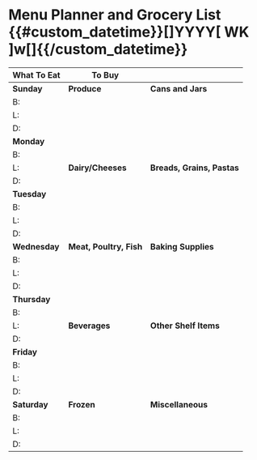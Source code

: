 # Menu Planner and Grocery List {{#custom_datetime}}[]YYYY[ WK ]w[]{{/custom_datetime}}

| **What To Eat** | **To Buy** ||
| --- | --- | --- | 
| **Sunday** | **Produce** | **Cans and Jars** |
|B: | | |
|L: | | |
|D: | | |
| **Monday** |     |     |
|B: | | |
|L: | **Dairy/Cheeses** | **Breads, Grains, Pastas** |
|D: | | |
| **Tuesday** |     |     |
|B: | | |
|L: | | |
|D: | | |
| **Wednesday** | **Meat, Poultry, Fish** | **Baking Supplies** |
|B: | | |
|L: | | |
|D: | | |
| **Thursday** |     |     |
|B: | | |
|L: | **Beverages** | **Other Shelf Items** |
|D: | | |
| **Friday** |     |     |     |
|B: | | |
|L: | | |
|D: | | |
| **Saturday** | **Frozen**    | **Miscellaneous**   |
|B: | | |
|L: | | |
|D: | | |

